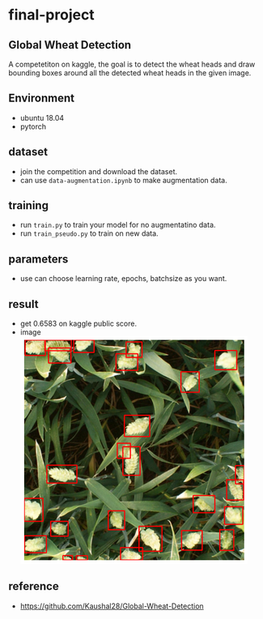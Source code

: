 # final-project

## Global Wheat Detection
A competetiton on kaggle, the goal is to detect the wheat heads and draw bounding boxes around all the detected wheat heads in the given image.

## Environment
- ubuntu 18.04
- pytorch

## dataset
- join the competition and download the dataset.
- can use `data-augmentation.ipynb` to make augmentation data.

## training
- run `train.py` to train your model for no augmentatino data.
- run `train_pseudo.py` to train on new data.

## parameters
- use can choose learning rate, epochs, batchsize as you want.

## result
- get 0.6583 on kaggle public score.
- image
 ![image](https://github.com/shenhsinyu/final-project/blob/main/image.png)

## reference
- https://github.com/Kaushal28/Global-Wheat-Detection
